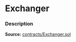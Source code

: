 # Exchanger

### Description <a id="description"></a>

**Source:** [contracts/Exchanger.sol](https://github.com/perifinance/peri-finance/blob/master/contracts/Exchanger.sol)

